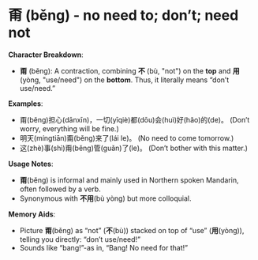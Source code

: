 # **甭 (běng) - no need to; don’t; need not**

**Character Breakdown**:  
- **甭** (běng): A contraction, combining **不** (bù, "not") on the **top** and **用** (yòng, "use/need") on the **bottom**. Thus, it literally means “don’t use/need.”

**Examples**:  
- 甭(běng)担心(dānxīn)，一切(yīqiè)都(dōu)会(huì)好(hǎo)的(de)。 (Don’t worry, everything will be fine.)  
- 明天(míngtiān)甭(běng)来了(lái le)。 (No need to come tomorrow.)  
- 这(zhè)事(shì)甭(běng)管(guǎn)了(le)。 (Don’t bother with this matter.)

**Usage Notes**:  
- **甭**(běng) is informal and mainly used in Northern spoken Mandarin, often followed by a verb.  
- Synonymous with **不用**(bù yòng) but more colloquial.

**Memory Aids**:  
- Picture **甭**(běng) as “not” (**不**(bù)) stacked on top of “use” (**用**(yòng)), telling you directly: “don’t use/need!”  
- Sounds like “bang!”-as in, “Bang! No need for that!”